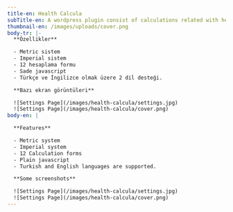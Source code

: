 ```yaml
---
title-en: Health Calcula
subTitle-en: A wordpress plugin consist of calculations related with health.
thumbnail-en: /images/uploads/cover.png
body-tr: |-
  **Özellikler**

  - Metric sistem
  - Imperial sistem
  - 12 hesaplama formu
  - Sade javascript
  - Türkçe ve İngilizce olmak üzere 2 dil desteği.

  **Bazı ekran görüntüleri**

  ![Settings Page](/images/health-calcula/settings.jpg)
  ![Settings Page](/images/health-calcula/cover.png)
body-en: |

  **Features**

  - Metric system
  - Imperial system
  - 12 Calculation forms
  - Plain javascript
  - Turkish and English languages are supported.

  **Some screenshots**

  ![Settings Page](/images/health-calcula/settings.jpg)
  ![Settings Page](/images/health-calcula/cover.png)
---
```

